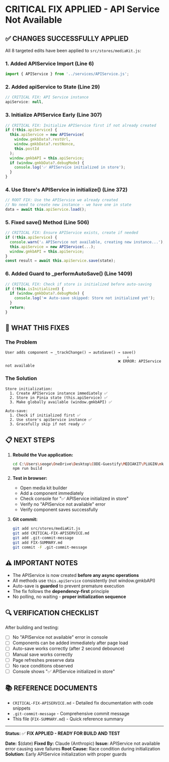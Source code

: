 # CRITICAL FIX APPLIED - API Service Not Available

## ✅ CHANGES SUCCESSFULLY APPLIED

All 8 targeted edits have been applied to `src/stores/mediaKit.js`:

### 1. Added APIService Import (Line 6)
```javascript
import { APIService } from '../services/APIService.js';
```

### 2. Added apiService to State (Line 29)
```javascript
// CRITICAL FIX: API Service instance
apiService: null,
```

### 3. Initialize APIService Early (Line 307)
```javascript
// CRITICAL FIX: Initialize APIService first if not already created
if (!this.apiService) {
  this.apiService = new APIService(
    window.gmkbData?.restUrl,
    window.gmkbData?.restNonce,
    this.postId
  );
  window.gmkbAPI = this.apiService;
  if (window.gmkbData?.debugMode) {
    console.log('✅ APIService initialized in store');
  }
}
```

### 4. Use Store's APIService in initialize() (Line 372)
```javascript
// ROOT FIX: Use the APIService we already created
// No need to create new instance - we have one in state
data = await this.apiService.load();
```

### 5. Fixed save() Method (Line 506)
```javascript
// CRITICAL FIX: Ensure APIService exists, create if needed
if (!this.apiService) {
  console.warn('⚠️ APIService not available, creating new instance...');
  this.apiService = new APIService(...);
  window.gmkbAPI = this.apiService;
}
const result = await this.apiService.save(state);
```

### 6. Added Guard to _performAutoSave() (Line 1409)
```javascript
// CRITICAL FIX: Check if store is initialized before auto-saving
if (!this.isInitialized) {
  if (window.gmkbData?.debugMode) {
    console.log('⏩ Auto-save skipped: Store not initialized yet');
  }
  return;
}
```

## 🎯 WHAT THIS FIXES

### The Problem
```
User adds component → _trackChange() → autoSave() → save()
                                                      ↓
                                                  ❌ ERROR: APIService not available
```

### The Solution
```
Store initialization:
  1. Create APIService instance immediately ✅
  2. Store in Pinia state (this.apiService) ✅
  3. Make globally available (window.gmkbAPI) ✅

Auto-save:
  1. Check if initialized first ✅
  2. Use store's apiService instance ✅
  3. Gracefully skip if not ready ✅
```

## 📋 NEXT STEPS

1. **Rebuild the Vue application:**
   ```bash
   cd C:\Users\seoge\OneDrive\Desktop\CODE-Guestify\MEDIAKIT\PLUGIN\mk4
   npm run build
   ```

2. **Test in browser:**
   - Open media kit builder
   - Add a component immediately
   - Check console for "✅ APIService initialized in store"
   - Verify no "APIService not available" error
   - Verify component saves successfully

3. **Git commit:**
   ```bash
   git add src/stores/mediaKit.js
   git add CRITICAL-FIX-APISERVICE.md  
   git add .git-commit-message
   git add FIX-SUMMARY.md
   git commit -F .git-commit-message
   ```

## ⚠️ IMPORTANT NOTES

- The APIService is now created **before any async operations**
- All methods use `this.apiService` consistently (not window.gmkbAPI)
- Auto-save is **guarded** to prevent premature execution
- The fix follows the **dependency-first** principle
- No polling, no waiting - **proper initialization sequence**

## 🔍 VERIFICATION CHECKLIST

After building and testing:

- [ ] No "APIService not available" error in console
- [ ] Components can be added immediately after page load
- [ ] Auto-save works correctly (after 2 second debounce)
- [ ] Manual save works correctly
- [ ] Page refreshes preserve data
- [ ] No race conditions observed
- [ ] Console shows "✅ APIService initialized in store"

## 📚 REFERENCE DOCUMENTS

- `CRITICAL-FIX-APISERVICE.md` - Detailed fix documentation with code snippets
- `.git-commit-message` - Comprehensive commit message
- This file (`FIX-SUMMARY.md`) - Quick reference summary

---

**Status:** ✅ **FIX APPLIED - READY FOR BUILD AND TEST**

**Date:** $(date)
**Fixed By:** Claude (Anthropic)
**Issue:** APIService not available error causing save failures
**Root Cause:** Race condition during initialization
**Solution:** Early APIService initialization with proper guards
